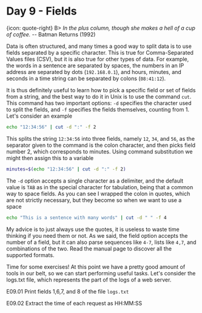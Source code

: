 # Day 9 - Fields

{icon: quote-right}
B> _In the plus column, though she makes a hell of a cup of coffee._ -- Batman Returns (1992)

Data is often structured, and many times a good way to split data is to use fields separated by a specific character. This is true for Comma-Separated Values files (CSV), but it is also true for other types of data. For example, the words in a sentence are separated by spaces, the numbers in an IP address are separated by dots (`192.168.0.1`), and hours, minutes, and seconds in a time string can be separated by colons (`08:41:12`).

It is thus definitely useful to learn how to pick a specific field or set of fields from a string, and the best way to do it in Unix is to use the command `cut`. This command has two important options: `-d` specifies the character used to split the fields, and `-f` specifies the fields themselves, counting from 1. Let's consider an example

``` sh
echo "12:34:56" | cut -d ":" -f 2
```

This splits the string `12:34:56` into three fields, namely `12`, `34`, and `56`, as the separator given to the command is the colon character, and then picks field number 2, which corresponds to minutes. Using command substitution we might then assign this to a variable

``` sh
minutes=$(echo "12:34:56" | cut -d ":" -f 2)
```

The `-d` option accepts a single character as a delimiter, and the default value is `TAB` as in the special character for tabulation, being that a common way to space fields. As you can see I wrapped the colon in quotes, which are not strictly necessary, but they become so when we want to use a space

``` sh
echo "This is a sentence with many words" | cut -d " " -f 4
```

My advice is to just always use the quotes, it is useless to waste time thinking if you need them or not. As we said, the field option accepts the number of a field, but it can also parse sequences  like `4-7`, lists like `4,7`, and combinations of the two. Read the manual page to discover all the supported formats.

Time for some exercises! At this point we have a pretty good amount of tools in our belt, so we can start performing useful tasks. Let's consider the logs.txt file, which represents the part of the logs of a web server.

E09.01 Print fields 1,6,7, and 8 of the file `logs.txt`

E09.02 Extract the time of each request as HH:MM:SS






